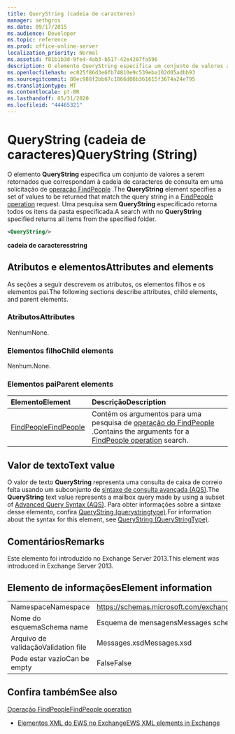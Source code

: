 ```yaml
---
title: QueryString (cadeia de caracteres)
manager: sethgros
ms.date: 09/17/2015
ms.audience: Developer
ms.topic: reference
ms.prod: office-online-server
localization_priority: Normal
ms.assetid: f81b1b3d-9fe4-4ab3-b517-42e4207fa596
description: O elemento QueryString especifica um conjunto de valores a serem retornados que correspondam à cadeia de caracteres de consulta em uma solicitação de operação FindPeople. Uma pesquisa sem QueryString especificado retorna todos os itens da pasta especificada.
ms.openlocfilehash: ec025f86d3e6fb74810e9c539eba102d05adbb93
ms.sourcegitcommit: 88ec988f2bb67c1866d06b361615f3674a24e795
ms.translationtype: MT
ms.contentlocale: pt-BR
ms.lasthandoff: 05/31/2020
ms.locfileid: "44465321"
---
```

# <a name="querystring-string"></a><span data-ttu-id="aeb33-104">QueryString (cadeia de caracteres)</span><span class="sxs-lookup"><span data-stu-id="aeb33-104">QueryString (String)</span></span>

<span data-ttu-id="aeb33-105">O elemento **QueryString** especifica um conjunto de valores a serem retornados que correspondam à cadeia de caracteres de consulta em uma solicitação de [operação FindPeople](findpeople-operation.md) .</span><span class="sxs-lookup"><span data-stu-id="aeb33-105">The **QueryString** element specifies a set of values to be returned that match the query string in a [FindPeople operation](findpeople-operation.md) request.</span></span> <span data-ttu-id="aeb33-106">Uma pesquisa sem **QueryString** especificado retorna todos os itens da pasta especificada.</span><span class="sxs-lookup"><span data-stu-id="aeb33-106">A search with no **QueryString** specified returns all items from the specified folder.</span></span> 
  
```XML
<QueryString/> 
```

 <span data-ttu-id="aeb33-107">**cadeia de caracteres**</span><span class="sxs-lookup"><span data-stu-id="aeb33-107">**string**</span></span>
## <a name="attributes-and-elements"></a><span data-ttu-id="aeb33-108">Atributos e elementos</span><span class="sxs-lookup"><span data-stu-id="aeb33-108">Attributes and elements</span></span>

<span data-ttu-id="aeb33-109">As seções a seguir descrevem os atributos, os elementos filhos e os elementos pai.</span><span class="sxs-lookup"><span data-stu-id="aeb33-109">The following sections describe attributes, child elements, and parent elements.</span></span>
  
### <a name="attributes"></a><span data-ttu-id="aeb33-110">Atributos</span><span class="sxs-lookup"><span data-stu-id="aeb33-110">Attributes</span></span>

<span data-ttu-id="aeb33-111">Nenhum</span><span class="sxs-lookup"><span data-stu-id="aeb33-111">None.</span></span>
  
### <a name="child-elements"></a><span data-ttu-id="aeb33-112">Elementos filho</span><span class="sxs-lookup"><span data-stu-id="aeb33-112">Child elements</span></span>

<span data-ttu-id="aeb33-113">Nenhum.</span><span class="sxs-lookup"><span data-stu-id="aeb33-113">None.</span></span>
  
### <a name="parent-elements"></a><span data-ttu-id="aeb33-114">Elementos pai</span><span class="sxs-lookup"><span data-stu-id="aeb33-114">Parent elements</span></span>

|<span data-ttu-id="aeb33-115">**Elemento**</span><span class="sxs-lookup"><span data-stu-id="aeb33-115">**Element**</span></span>|<span data-ttu-id="aeb33-116">**Descrição**</span><span class="sxs-lookup"><span data-stu-id="aeb33-116">**Description**</span></span>|
|:-----|:-----|
|[<span data-ttu-id="aeb33-117">FindPeople</span><span class="sxs-lookup"><span data-stu-id="aeb33-117">FindPeople</span></span>](findpeople.md) <br/> |<span data-ttu-id="aeb33-118">Contém os argumentos para uma pesquisa de [operação do FindPeople](findpeople-operation.md) .</span><span class="sxs-lookup"><span data-stu-id="aeb33-118">Contains the arguments for a [FindPeople operation](findpeople-operation.md) search.</span></span>  <br/> |
   
## <a name="text-value"></a><span data-ttu-id="aeb33-119">Valor de texto</span><span class="sxs-lookup"><span data-stu-id="aeb33-119">Text value</span></span>

<span data-ttu-id="aeb33-120">O valor de texto **QueryString** representa uma consulta de caixa de correio feita usando um subconjunto de [sintaxe de consulta avançada (AQS)](https://msdn.microsoft.com/library/aa965711%28VS.85%29.aspx).</span><span class="sxs-lookup"><span data-stu-id="aeb33-120">The **QueryString** text value represents a mailbox query made by using a subset of [Advanced Query Syntax (AQS)](https://msdn.microsoft.com/library/aa965711%28VS.85%29.aspx).</span></span> <span data-ttu-id="aeb33-121">Para obter informações sobre a sintaxe desse elemento, confira [QueryString (querystringtype)](querystring-querystringtype.md).</span><span class="sxs-lookup"><span data-stu-id="aeb33-121">For information about the syntax for this element, see [QueryString (QueryStringType)](querystring-querystringtype.md).</span></span>
  
## <a name="remarks"></a><span data-ttu-id="aeb33-122">Comentários</span><span class="sxs-lookup"><span data-stu-id="aeb33-122">Remarks</span></span>

<span data-ttu-id="aeb33-123">Este elemento foi introduzido no Exchange Server 2013.</span><span class="sxs-lookup"><span data-stu-id="aeb33-123">This element was introduced in Exchange Server 2013.</span></span>
  
## <a name="element-information"></a><span data-ttu-id="aeb33-124">Elemento de informações</span><span class="sxs-lookup"><span data-stu-id="aeb33-124">Element information</span></span>

|||
|:-----|:-----|
|<span data-ttu-id="aeb33-125">Namespace</span><span class="sxs-lookup"><span data-stu-id="aeb33-125">Namespace</span></span>  <br/> |https://schemas.microsoft.com/exchange/services/2006/messages  <br/> |
|<span data-ttu-id="aeb33-126">Nome do esquema</span><span class="sxs-lookup"><span data-stu-id="aeb33-126">Schema name</span></span>  <br/> |<span data-ttu-id="aeb33-127">Esquema de mensagens</span><span class="sxs-lookup"><span data-stu-id="aeb33-127">Messages schema</span></span>  <br/> |
|<span data-ttu-id="aeb33-128">Arquivo de validação</span><span class="sxs-lookup"><span data-stu-id="aeb33-128">Validation file</span></span>  <br/> |<span data-ttu-id="aeb33-129">Messages.xsd</span><span class="sxs-lookup"><span data-stu-id="aeb33-129">Messages.xsd</span></span>  <br/> |
|<span data-ttu-id="aeb33-130">Pode estar vazio</span><span class="sxs-lookup"><span data-stu-id="aeb33-130">Can be empty</span></span>  <br/> |<span data-ttu-id="aeb33-131">False</span><span class="sxs-lookup"><span data-stu-id="aeb33-131">False</span></span>  <br/> |
   
## <a name="see-also"></a><span data-ttu-id="aeb33-132">Confira também</span><span class="sxs-lookup"><span data-stu-id="aeb33-132">See also</span></span>



[<span data-ttu-id="aeb33-133">Operação FindPeople</span><span class="sxs-lookup"><span data-stu-id="aeb33-133">FindPeople operation</span></span>](findpeople-operation.md)


- [<span data-ttu-id="aeb33-134">Elementos XML do EWS no Exchange</span><span class="sxs-lookup"><span data-stu-id="aeb33-134">EWS XML elements in Exchange</span></span>](ews-xml-elements-in-exchange.md)

